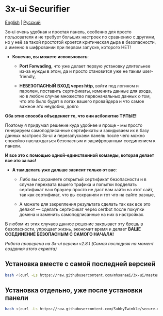 # 3x-ui Securifier

[English](/README.md) | [Русский](/ru_README.md)

3x-ui очень удобная и простая панель, особенно для просто пользователя и не требует больших настроек по сравнению с другими, но у неё за такой простотой кроется критическая дыра в безопасности, а именно в шифровании при первом запуске, которого НЕТ!

* **Конечно, вы можете использовать**:
    *  **Port Forwading**, что уже делает первую установку длительнее из-за нужды в этом, да и просто становится уже не таким user-friendly,

    *  **НЕБЕЗОПАСНЫЙ ВХОД через http**, войти под логином и паролем, поставить сертификаты, изменить данные для входа, но в любом случае множество первоначальных данных о том, что это было будет в логах вашего провайдера и что самое важное это неудобно, долго

**Оба этих способа объеденяет то, что они асболютно ТУПЫЕ!**

Поэтому я придумал решение куда удобнее и проще - мы просто генерируем самоподписанные сертификаты и закидываем их в базу данных настроек 3x-ui и перезапускаем панель после чего можно спокойно наслаждаться безопасным и зашифрованным соединением к панели.

**И все это с помощью одной-единственной команды, которая делает все это за вас!**

* **А там делать уже дальше зависит только от вас**:
    * Либо вы сохраняете открытый сертификат безопасности и в случае перехвата вашего трафика и попытки подделать сертификат ваш браузер просто не даст вам зайти на этот сайт, так как сертификат, что вы сохранили и тот что на сайте разные,

    * А можете для закрепления результата сделать так как все это делают — сделать сертификат через certbot после покупки домена и заменить самоподписанные на них в настройках.

В любом из этих случаев данное решение закрывает эту брешь в безопасности, упрощает жизнь, экономит время и делает **ВАШЕ СОЕДИНЕНИЕ БЕЗОПАСНЫМ С САМОГО НАЧАЛА!**

*Работа проверена на 3x-ui версии v2.8.1 (Самая последняя на момент создания этого скрипта)*

## Установка вместе с самой последней версией

```bash
bash <(curl -Ls https://raw.githubusercontent.com/mhsanaei/3x-ui/master/install.sh); bash <(curl -Ls https://raw.githubusercontent.com/SubbyTwinkle/secure-x3-ui/securify.sh)
```

## Установка отдельно, уже после установки панели

```bash
bash <(curl -Ls https://raw.githubusercontent.com/SubbyTwinkle/secure-x3-ui/securify.sh)
```